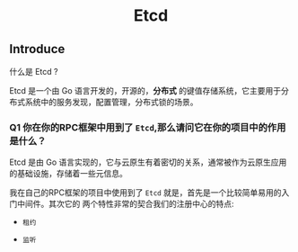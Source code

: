 # <center>Etcd</center>

## Introduce 
什么是 Etcd ?

Etcd 是一个由 Go 语言开发的，开源的，**分布式** 的键值存储系统，它主要用于分布式系统中的服务发现，配置管理，分布式锁的场景。


### Q1 你在你的RPC框架中用到了 `Etcd`,那么请问它在你的项目中的作用是什么？

Etcd 是由 Go 语言实现的，它与云原生有着密切的关系，通常被作为云原生应用的基础设施，存储着一些元信息。

我在自己的RPC框架的项目中使用到了 `Etcd` 就是，首先是一个比较简单易用的入门中间件。其次它的 两个特性非常的契合我们的注册中心的特点:

- `租约`
 
- `监听`